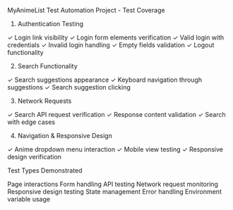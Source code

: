 MyAnimeList Test Automation Project - Test Coverage
1. Authentication Testing

✓ Login link visibility
✓ Login form elements verification
✓ Valid login with credentials
✓ Invalid login handling
✓ Empty fields validation
✓ Logout functionality

2. Search Functionality

✓ Search suggestions appearance
✓ Keyboard navigation through suggestions
✓ Search suggestion clicking

3. Network Requests

✓ Search API request verification
✓ Response content validation
✓ Search with edge cases

4. Navigation & Responsive Design

✓ Anime dropdown menu interaction
✓ Mobile view testing
✓ Responsive design verification

Test Types Demonstrated

Page interactions
Form handling
API testing
Network request monitoring
Responsive design testing
State management
Error handling
Environment variable usage